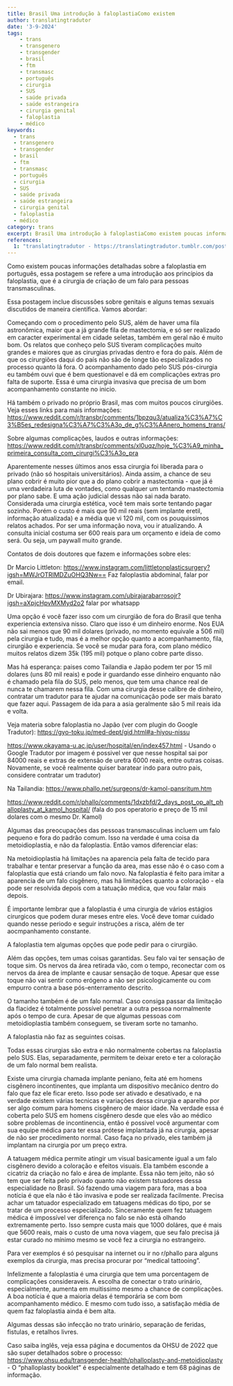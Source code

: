 ```yaml
---
title: Brasil Uma introdução à faloplastiaComo existem
author: translatingtradutor
date: '3-9-2024'
tags:
    - trans
    - transgenero
    - transgender
    - brasil
    - ftm
    - transmasc
    - português
    - cirurgia
    - SUS
    - saúde privada
    - saúde estrangeira
    - cirurgia genital
    - faloplastia
    - médico
keywords:
  - trans
  - transgenero
  - transgender
  - brasil
  - ftm
  - transmasc
  - português
  - cirurgia
  - SUS
  - saúde privada
  - saúde estrangeira
  - cirurgia genital
  - faloplastia
  - médico
category: trans
excerpt: Brasil Uma introdução à faloplastiaComo existem poucas informações detalhadas sobre a faloplastia em português, essa postagem se refere a uma introd...
references:
  1: "translatingtradutor - https://translatingtradutor.tumblr.com/post/760622991998582785/brasil-uma-introdu%C3%A7%C3%A3o-%C3%A0-faloplastia"
---
```


Como existem poucas informações detalhadas sobre a faloplastia em português, essa postagem se refere a uma introdução aos princípios da faloplastia, que é a cirurgia de criação de um falo para pessoas transmasculinas.

Essa postagem inclue discussões sobre genitais e alguns temas sexuais discutidos de maneira científica. Vamos abordar:

Começando com o procedimento pelo SUS, além de haver uma fila astronômica, maior que a já grande fila de mastectomia, e só ser realizado em caracter experimental em cidade seletas, também em geral não é muito bom. Os relatos que conheço pelo SUS tiveram complicações muito grandes e maiores que as cirurgias privadas dentro e fora do país. Além de que os cirurgiões daqui do país não são de longe tão especializados no processo quanto lá fora. O acompanhamento dado pelo SUS pós-cirurgia eu também ouvi que é bem questionavel e dá em complicações extras pro falta de suporte. Essa é uma cirurgia invasiva que precisa de um bom acompanhamento constante no inicio.

Há também o privado no próprio Brasil, mas com muitos poucos cirurgiões. Veja esses links para mais informações: https://www.reddit.com/r/transbr/comments/1bpzqu3/atualiza%C3%A7%C3%B5es_redesigna%C3%A7%C3%A3o_de_g%C3%AAnero_homens_trans/

Sobre algumas complicações, laudos e outras informações: https://www.reddit.com/r/transbr/comments/xl0uqz/hoje_%C3%A9_minha_primeira_consulta_com_cirurgi%C3%A3o_pra

Aparentemente nesses últimos anos essa cirurgia foi liberada para o privado (não só hospitais universitários). Ainda assim, a chance de seu plano cobrir é muito pior que a do plano cobrir a mastectomia - que já é uma verdadeira luta de vontades, como qualquer um tentando mastectomia por plano sabe. E uma ação judicial dessas não sai nada barato. Considerada uma cirurgia estética, você tem mais sorte tentando pagar sozinho. Porém o custo é mais que 90 mil reais (sem implante eretil, informação atualizada) e a média que vi 120 mil, com os pouquissimos relatos achados. Por ser uma informação nova, vou ir atualizando. A consulta inicial costuma ser 600 reais para um orçamento e ideia de como será. Ou seja, um paywall muito grande.

Contatos de dois doutores que fazem e informações sobre eles:

Dr Marcio Littleton: https://www.instagram.com/littletonplasticsurgery?igsh=MWJrOTRlMDZuOHQ3Nw== Faz faloplastia abdominal, falar por email.

Dr Ubirajara: https://www.instagram.com/ubirajarabarrosojr?igsh=aXpjcHpvMXMyd2o2 falar por whatsapp

Uma opção é você fazer isso com um cirurgião de fora do Brasil que tenha experiencia extensiva nisso. Claro que isso é um dinheiro enorme. Nos EUA não sai menos que 90 mil dolares (privado, no momento equivale a 506 mil) pela cirurgia e tudo, mas é a melhor opção quanto a acompanhamento, fila, cirurgião e experiencia. Se você se mudar para fora, com plano médico muitos relatos dizem 35k (195 mil) potque o plano cobre parte disso.

Mas há esperança: paises como Tailandia e Japão podem ter por 15 mil dolares (uns 80 mil reais) e pode ir guardando esse dinheiro enquanto não é chamado pela fila do SUS, pelo menos, que tem uma chance real de nunca te chamarem nessa fila. Com uma cirurgia desse calibre de dinheiro, contratar um tradutor para te ajudar na comunicação pode ser mais barato que fazer aqui. Passagem de ida para a asia geralmente são 5 mil reais ida e volta.

Veja materia sobre faloplastia no Japão (ver com plugin do Google Tradutor): https://gyo-toku.jp/med-dept/gid.html#a-hiyou-nissu

https://www.okayama-u.ac.jp/user/hospital/en/index457.html - Usando o Google Tradutor por imagem é possivel ver que nesse hospital sai por 84000 reais e extras de extensão de uretra 6000 reais, entre outras coisas. Novamente, se você realmente quiser baratear indo para outro pais, considere contratar um tradutor)

Na Tailandia: https://www.phallo.net/surgeons/dr-kamol-pansritum.htm

https://www.reddit.com/r/phallo/comments/1dxzbfd/2_days_post_op_alt_phalloplasty_at_kamol_hospital/ (fala do pos operatorio e preço de 15 mil dolares com o mesmo Dr. Kamol)

Algumas das preocupações das pessoas transmasculinas incluem um falo pequeno e fora do padrão comum. Isso na verdade é uma coisa da metoidioplastia, e não da faloplastia. Então vamos diferenciar elas:

Na metoidioplastia há limitações na aparencia pela falta de tecido para trabalhar e tentar preservar a função da area, mas esse não é o caso com a faloplastia que está criando um falo novo. Na faloplastia é feito para imitar a aparencia de um falo cisgênero, mas há limitações quanto a coloração - ela pode ser resolvida depois com a tatuação médica, que vou falar mais depois.

É importante lembrar que a faloplastia é uma cirurgia de vários estágios cirurgicos que podem durar meses entre eles. Você deve tomar cuidado quando nesse periodo e seguir instruções a risca, além de ter aocmpanhamento constante.

A faloplastia tem algumas opções que pode pedir para o cirurgião.

Além das opções, tem umas coisas garantidas. Seu falo vai ter sensação de toque sim. Os nervos da área retirada vão, com o tempo, reconectar com os nervos da área de implante e causar sensação de toque. Apesar que esse toque não vai sentir como erógeno a não ser psicologicamente ou com empurro contra a base pós-enterramento descrito.

O tamanho também é de um falo normal. Caso consiga passar da limitação da flacidez é totalmente possível penetrar a outra pessoa normalmente após o tempo de cura. Apesar de que algumas pessoas com metoidioplastia também conseguem, se tiveram sorte no tamanho.

A faloplastia não faz as seguintes coisas.

Todas essas cirurgias são extra e não normalmente cobertas na faloplastia pelo SUS. Elas, separadamente, permitem te deixar ereto e ter a coloração de um falo normal bem realista.

Existe uma cirurgia chamada implante peniano, feita até em homens cisgênero incontinentes, que implanta um dispositivo mecânico dentro do falo que faz ele ficar ereto. Isso pode ser ativado e desativado, e na verdade existem várias tecnicas e variações dessa cirurgia e aparelho por ser algo comum para homens cisgênero de maior idade. Na verdade essa é coberta pelo SUS em homens cisgênero desde que eles vão ao médico sobre problemas de incontinencia, então é possivel você argumentar com sua equipe médica para ter essa prótese implantada já na cirurgia, apesar de não ser procedimento normal. Caso faça no privado, eles também já implantam na cirurgia por um preço extra.

A tatuagem médica permite atingir um visual basicamente igual a um falo cisgênero devido a coloração e efeitos visuais. Ela também esconde a cicatriz da criação no falo e área de implante. Essa não tem jeito, não só tem que ser feita pelo privado quanto não existem tstuadores dessa especialidade no Brasil. Só fazendo uma viagem para fora, mas a boa notícia é que ela não é tão invasiva e pode ser realizada facilmente. Precisa achar um tatuador especializado em tatuagens médicas do tipo, por se tratar de um processo especializado. Sinceramente quem fez tatuagem médica é impossível ver diferença no falo se não está olhando extremamente perto. Isso sempre custa mais que 1000 doláres, que é mais que 5600 reais, mais o custo de uma nova viagem, que seu falo precisa já estar curado no mínimo mesmo se você fez a cirurgia no estrangeiro.

Para ver exemplos é só pesquisar na internet ou ir no r/phallo para alguns exemplos da cirurgia, mas precisa procurar por “medical tattooing”.

Infelizmente a faloplastia é uma cirurgia que tem uma porcentagem de complicações consideraveis. A escolha de conectar o trato urinário, especialmente, aumenta em muitissimo mesmo a chance de complicações. A boa notícia é que a maioria delas é temporária se com bom acompanhamento médico. E mesmo com tudo isso, a satisfação média de quem faz faloplastia ainda é bem alta.

Algumas dessas são infecção no trato urinário, separação de feridas, fistulas, e retalhos livres.

Caso saiba inglês, veja essa página e documentos da OHSU de 2022 que são super detalhados sobre o processo: https://www.ohsu.edu/transgender-health/phalloplasty-and-metoidioplasty  - O “phalloplasty booklet” é especialmente detalhado e tem 68 páginas de informação.